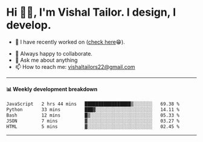 # Hi 👋🏻, I'm Vishal Tailor. I design, I develop.

- 🔭 I have recently worked on ([check here](https://vishaltailor.com)😁).
<!-- - 🎦 Currently watching: JavaScript: The Hard Parts By Will Sentance. -->
- 👯 Always happy to collaborate.
- 💬 Ask me about anything
- 📫 How to reach me: <a href="mailto:vishaltailors22@gmail.com">vishaltailors22@gmail.com</a>

<hr /> 
<h4>📊 Weekly development breakdown</h4>
<!--START_SECTION:waka-->

```txt
JavaScript   2 hrs 44 mins   █████████████████▒░░░░░░░   69.38 %
Python       33 mins         ███▓░░░░░░░░░░░░░░░░░░░░░   14.11 %
Bash         12 mins         █▒░░░░░░░░░░░░░░░░░░░░░░░   05.33 %
JSON         7 mins          ▓░░░░░░░░░░░░░░░░░░░░░░░░   03.27 %
HTML         5 mins          ▓░░░░░░░░░░░░░░░░░░░░░░░░   02.45 %
```

<!--END_SECTION:waka-->
<hr /> 

<!-- ![](./profile-3d-contrib/profile-green-animate.svg) -->
